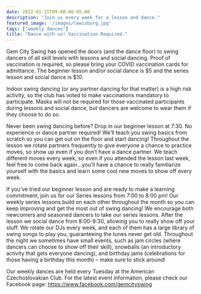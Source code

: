 ```yaml
---
date: 2022-01-15T09:00:00-05:00
description: "Join us every week for a lesson and dance."
featured_image: '/images/lewisburg.jpg'
tags: ["weekly dances"]
title: "Dance with us! Vaccination Required."
---
```

Gem City Swing has opened the doors (and the dance floor) to swing dancers of all skill levels with lessons and social dancing. Proof of vaccination is required, so please bring your COVID vaccination cards for admittance. The beginner lesson and/or social dance is $5 and the series lesson and social dance is $10.

Indoor swing dancing (or any partner dancing for that matter) is a high risk activity, so the club has voted to make vaccinations mandatory to participate. Masks will not be required for those vaccinated participants during lessons and social dance, but dancers are welcome to wear them if they choose to do so.

Never been swing dancing before? Drop in our beginner lesson at 7:30. No experience or dance partner required! We’ll teach you swing basics from scratch so you can get out on the floor and start dancing! Throughout the lesson we rotate partners frequently to give everyone a chance to practice moves, so show up even if you don’t have a dance partner. We teach different moves every week, so even if you attended the lesson last week, feel free to come back again…you’ll have a chance to really familiarize yourself with the basics and learn some cool new moves to show off every week.

If you’ve tried our beginner lesson and are ready to make a learning commitment, join us for our Series lessons from 7:00 to 8:00 pm! Our weekly series lessons build on each other throughout the month so you can keep improving and get the most out of swing dancing! We encourage both newcomers and seasoned dancers to take our series lessons.
After the lesson we social dance from 8:00-9:30, allowing you to really show off your stuff. We rotate our DJs every week, and each of them has a large library of swing songs to play you, guaranteeing the tunes never get old. Throughout the night we sometimes have small events, such as jam circles (where dancers can choose to show off their skill), snowballs (an introductory activity that gets everyone dancing), and birthday jams (celebrations for those having a birthday this month) – make sure to stick around!

Our weekly dances are held every Tuesday at the American Czechoslovakian Club. For the latest event information, please check our Facebook page: https://www.facebook.com/gemcityswing
